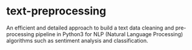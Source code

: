 # text-preprocessing
An efficient and detailed approach to build a text data cleaning and pre-processing pipeline in Python3 for NLP (Natural Language Processing) algorithms such as sentiment analysis and classification.
